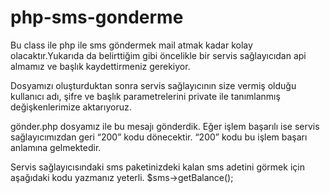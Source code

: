 # php-sms-gonderme
Bu class ile php ile sms göndermek mail atmak kadar kolay olacaktır.Yukarıda da belirttiğim gibi öncelikle bir servis sağlayıcıdan api almamız ve başlık kaydettirmeniz gerekiyor.

Dosyamızı oluşturduktan sonra servis sağlayıcının size vermiş olduğu kullanıcı adı, şifre ve başlık parametrelerini private ile tanımlanmış değişkenlerimize aktarıyoruz.

gönder.php dosyamız ile bu mesajı gönderdik. Eğer işlem başarılı ise servis sağlayıcımızdan geri “200” kodu dönecektir. “200” kodu bu işlem başarı anlamına gelmektedir. 

Servis sağlayıcısındaki sms paketinizdeki kalan sms adetini görmek için aşağıdaki kodu yazmanız yeterli.
$sms->getBalance();
